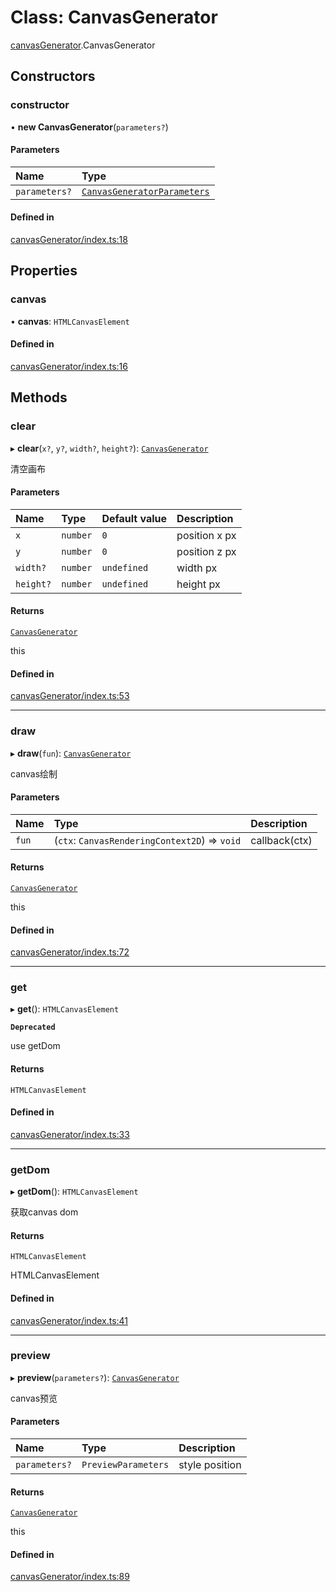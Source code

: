 # Class: CanvasGenerator

[canvasGenerator](../modules/canvasGenerator.md).CanvasGenerator

## Constructors

### constructor

• **new CanvasGenerator**(`parameters?`)

#### Parameters

| Name | Type |
| :------ | :------ |
| `parameters?` | [`CanvasGeneratorParameters`](../interfaces/canvasGenerator.CanvasGeneratorParameters.md) |

#### Defined in

[canvasGenerator/index.ts:18](https://github.com/Shiotsukikaedesari/vis-three/blob/2f5203e6/packages/convenient/canvasGenerator/index.ts#L18)

## Properties

### canvas

• **canvas**: `HTMLCanvasElement`

#### Defined in

[canvasGenerator/index.ts:16](https://github.com/Shiotsukikaedesari/vis-three/blob/2f5203e6/packages/convenient/canvasGenerator/index.ts#L16)

## Methods

### clear

▸ **clear**(`x?`, `y?`, `width?`, `height?`): [`CanvasGenerator`](canvasGenerator.CanvasGenerator.md)

清空画布

#### Parameters

| Name | Type | Default value | Description |
| :------ | :------ | :------ | :------ |
| `x` | `number` | `0` | position x px |
| `y` | `number` | `0` | position z px |
| `width?` | `number` | `undefined` | width px |
| `height?` | `number` | `undefined` | height px |

#### Returns

[`CanvasGenerator`](canvasGenerator.CanvasGenerator.md)

this

#### Defined in

[canvasGenerator/index.ts:53](https://github.com/Shiotsukikaedesari/vis-three/blob/2f5203e6/packages/convenient/canvasGenerator/index.ts#L53)

___

### draw

▸ **draw**(`fun`): [`CanvasGenerator`](canvasGenerator.CanvasGenerator.md)

canvas绘制

#### Parameters

| Name | Type | Description |
| :------ | :------ | :------ |
| `fun` | (`ctx`: `CanvasRenderingContext2D`) => `void` | callback(ctx) |

#### Returns

[`CanvasGenerator`](canvasGenerator.CanvasGenerator.md)

this

#### Defined in

[canvasGenerator/index.ts:72](https://github.com/Shiotsukikaedesari/vis-three/blob/2f5203e6/packages/convenient/canvasGenerator/index.ts#L72)

___

### get

▸ **get**(): `HTMLCanvasElement`

**`Deprecated`**

use getDom

#### Returns

`HTMLCanvasElement`

#### Defined in

[canvasGenerator/index.ts:33](https://github.com/Shiotsukikaedesari/vis-three/blob/2f5203e6/packages/convenient/canvasGenerator/index.ts#L33)

___

### getDom

▸ **getDom**(): `HTMLCanvasElement`

获取canvas dom

#### Returns

`HTMLCanvasElement`

HTMLCanvasElement

#### Defined in

[canvasGenerator/index.ts:41](https://github.com/Shiotsukikaedesari/vis-three/blob/2f5203e6/packages/convenient/canvasGenerator/index.ts#L41)

___

### preview

▸ **preview**(`parameters?`): [`CanvasGenerator`](canvasGenerator.CanvasGenerator.md)

canvas预览

#### Parameters

| Name | Type | Description |
| :------ | :------ | :------ |
| `parameters?` | `PreviewParameters` | style position |

#### Returns

[`CanvasGenerator`](canvasGenerator.CanvasGenerator.md)

this

#### Defined in

[canvasGenerator/index.ts:89](https://github.com/Shiotsukikaedesari/vis-three/blob/2f5203e6/packages/convenient/canvasGenerator/index.ts#L89)
